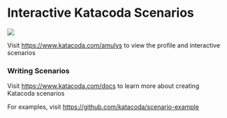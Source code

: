 # Interactive Katacoda Scenarios

[![](http://shields.katacoda.com/katacoda/amulys/count.svg)](https://www.katacoda.com/amulys "Get your profile on Katacoda.com")

Visit https://www.katacoda.com/amulys to view the profile and interactive scenarios

### Writing Scenarios
Visit https://www.katacoda.com/docs to learn more about creating Katacoda scenarios

For examples, visit https://github.com/katacoda/scenario-example
